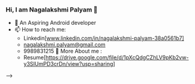 ### Hi, I am Nagalakshmi Palyam 👋

- 🔭 An Aspiring Android developer
- 📫 How to reach me:
     * Linkedin[www.linkedin.com/in/nagalakshmi-palyam-38a0561b7]
     * nagalakshmi.palyam@gmail.com
     * 9989831215
💬 More About me :
     * Resume[https://drive.google.com/file/d/1pXcQdgCZhLV9pKb2vw-y3SIUmPD3crDn/view?usp=sharing]

-->
